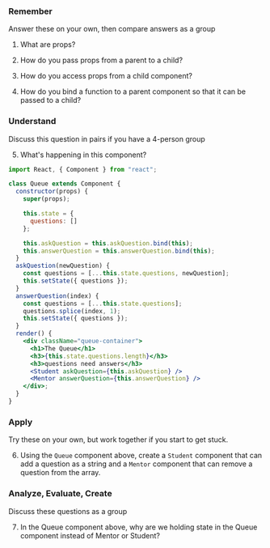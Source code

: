 ### Remember

Answer these on your own, then compare answers as a group

1.  What are props?

2.  How do you pass props from a parent to a child?

3.  How do you access props from a child component?

4.  How do you bind a function to a parent component so that it can be passed to a child?

### Understand

Discuss this question in pairs if you have a 4-person group

5.  What's happening in this component?

```jsx
import React, { Component } from "react";

class Queue extends Component {
  constructor(props) {
    super(props);

    this.state = {
      questions: []
    };

    this.askQuestion = this.askQuestion.bind(this);
    this.answerQuestion = this.answerQuestion.bind(this);
  }
  askQuestion(newQuestion) {
    const questions = [...this.state.questions, newQuestion];
    this.setState({ questions });
  }
  answerQuestion(index) {
    const questions = [...this.state.questions];
    questions.splice(index, 1);
    this.setState({ questions });
  }
  render() {
    <div className="queue-container">
      <h1>The Queue</h1>
      <h3>{this.state.questions.length}</h3>
      <h3>questions need answers</h3>
      <Student askQuestion={this.askQuestion} />
      <Mentor answerQuestion={this.answerQuestion} />
    </div>;
  }
}
```

### Apply

Try these on your own, but work together if you start to get stuck.

6.  Using the `Queue` component above, create a `Student` component that can add a question as a string and a `Mentor` component that can remove a question from the array.

### Analyze, Evaluate, Create

Discuss these questions as a group

7.  In the Queue component above, why are we holding state in the Queue component instead of Mentor or Student?
